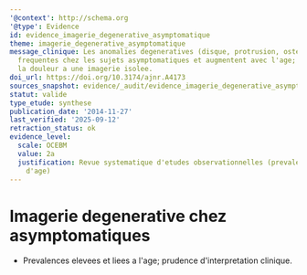 ```yaml
---
'@context': http://schema.org
'@type': Evidence
id: evidence_imagerie_degenerative_asymptomatique
theme: imagerie_degenerative_asymptomatique
message_clinique: Les anomalies degeneratives (disque, protrusion, osteophytes) sont
  frequentes chez les sujets asymptomatiques et augmentent avec l'age; eviter d'attribuer
  la douleur a une imagerie isolee.
doi_url: https://doi.org/10.3174/ajnr.A4173
sources_snapshot: evidence/_audit/evidence_imagerie_degenerative_asymptomatique.json
statut: valide
type_etude: synthese
publication_date: '2014-11-27'
last_verified: '2025-09-12'
retraction_status: ok
evidence_level:
  scale: OCEBM
  value: 2a
  justification: Revue systematique d'etudes observationnelles (prevalence par tranche
    d'age)
---
```

# Imagerie degenerative chez asymptomatiques

- Prevalences elevees et liees a l'age; prudence d'interpretation clinique.

